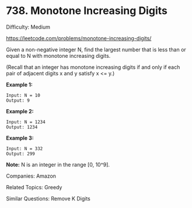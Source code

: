 # 738. Monotone Increasing Digits

Difficulty: Medium

https://leetcode.com/problems/monotone-increasing-digits/

Given a non-negative integer N, find the largest number that is less than or equal to N with monotone increasing digits.

(Recall that an integer has monotone increasing digits if and only if each pair of adjacent digits x and y satisfy x <= y.)

**Example 1:**
```
Input: N = 10
Output: 9
```
**Example 2:**
```
Input: N = 1234
Output: 1234
```
**Example 3:**
```
Input: N = 332
Output: 299
```
**Note:** N is an integer in the range [0, 10^9].

Companies: Amazon

Related Topics: Greedy

Similar Questions: Remove K Digits
